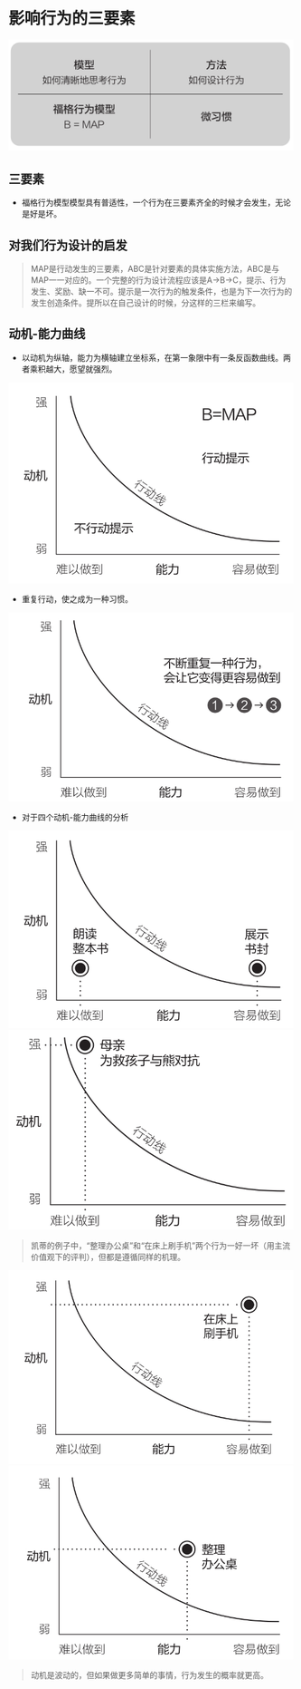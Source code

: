 # 影响行为的三要素


![](3_files/0.png)


## 三要素

- 福格行为模型模型具有普适性，一个行为在三要素齐全的时候才会发生，无论是好是坏。


## 对我们行为设计的启发

>MAP是行动发生的三要素，ABC是针对要素的具体实施方法，ABC是与MAP一一对应的。一个完整的行为设计流程应该是A→B→C，提示、行为发生、奖励、缺一不可。提示是一次行为的触发条件，也是为下一次行为的发生创造条件。提所以在自己设计的时候，分这样的三栏来编写。

## 动机-能力曲线

- 以动机为纵轴，能力为横轴建立坐标系，在第一象限中有一条反函数曲线。两者乘积越大，愿望就强烈。

![](3_files/1.png)

- 重复行动，使之成为一种习惯。

![](3_files/2.png)

- 对于四个动机-能力曲线的分析

![](3_files/3.png)
![](3_files/4.png)

  >凯蒂的例子中，“整理办公桌”和“在床上刷手机”两个行为一好一坏（用主流价值观下的评判），但都是遵循同样的机理。

![](3_files/5.png)
![](3_files/6.png)


>动机是波动的，但如果做更多简单的事情，行为发生的概率就更高。





<!-- ## 减肥

以减肥为例，对应行动三要素如下：

动机：
能力：
提示：

减肥的关键在于：管住嘴，迈开腿。

为了管住嘴，很多人选择去学习减肥餐的制作方法。而减肥餐最重要的就是：好吃，让你容易坚持下去。迈开腿的诀窍也是：从运动中感受到快乐，从而让你可以坚持下去。

所以减肥的本质在于：找到一套适合自己的健康生活方式。

不是一点高热量的食物都不能吃，偶尔的奖励是可以的。只是要控制高热量食物的量，把 -->



